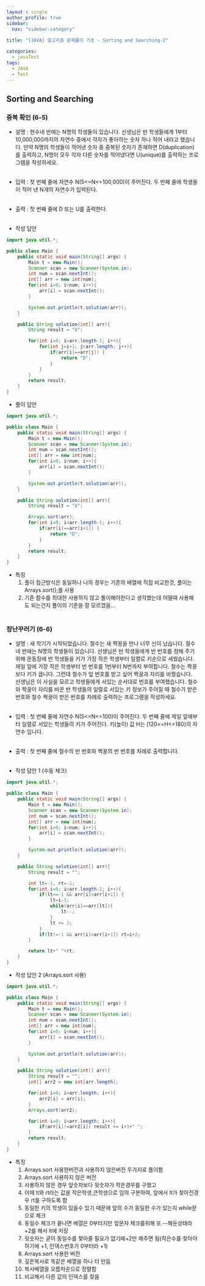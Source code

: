 ```yaml
---
layout : single
author_profile: true
sidebar: 
  nav: "sidebar-category"
  
title: "[JAVA] 알고리즘 문제풀이 기초 - Sorting and Searching-2"

categories:
  - javaTest
tags:
  - JAVA
  - Test
---
```


## Sorting and Searching

### 중복 확인 (6-5)

- 설명 : 현수네 반에는 N명의 학생들이 있습니다. 선생님은 반 학생들에게 1부터 10,000,000까지의 자연수 중에서 각자가 좋아하는 숫자 하나 적어 내라고 했습니다. 만약 N명의 학생들이 적어낸 숫자 중 중복된 숫자가 존재하면 D(duplication)를 출력하고, N명이 모두 각자 다른 숫자를 적어냈다면 U(unique)를 출력하는 프로그램을 작성하세요.<br><br>

- 입력 : 첫 번째 줄에 자연수 N(5<=N<=100,000)이 주어진다. 두 번째 줄에 학생들이 적어 낸 N개의 자연수가 입력된다.<br><br>

- 출력 : 첫 번째 줄에 D 또는 U를 출력한다.<br><br>

- 작성 답안

``` java
import java.util.*;

public class Main {
    public static void main(String[] args) {
        Main t = new Main();
        Scanner scan = new Scanner(System.in);
        int num = scan.nextInt();
        int[] arr = new int[num];
        for(int i=0; i<num; i++){
            arr[i] = scan.nextInt();
        }

        System.out.println(t.solution(arr));
    }

    public String solution(int[] arr){
        String result = "U";

        for(int i=0; i<arr.length-1; i++){
            for(int j=i+1; j<arr.length; j++){
                if(arr[i]==arr[j]) {
                    return "D";
                }
            }
        }
        return result;
    }
}
```

- 풀이 답안

``` java
import java.util.*;

public class Main {
    public static void main(String[] args) {
        Main t = new Main();
        Scanner scan = new Scanner(System.in);
        int num = scan.nextInt();
        int[] arr = new int[num];
        for(int i=0; i<num; i++){
            arr[i] = scan.nextInt();
        }

        System.out.println(t.solution(arr));
    }

    public String solution(int[] arr){
        String result = "U";

        Arrays.sort(arr);
        for(int i=0; i<arr.length-1; i++){
            if(arr[i]==arr[i+1]) {
                return "D";
            }
        }
        return result;
    }
}
```

- 특징
	1. 풀이 접근방식은 동일하나 나의 경우는 기존의 배열에 직접 비교한것, 풀이는 Arrays.sort();를 사용<br>
	2. 기존 함수를 최대한 사용하지 않고 풀이해야한다고 생각했는데 어떨때 사용해도 되는건지 풀이의 기준을 잘 모르겠음...<br><br>

### 장난꾸러기 (6-6)

- 설명 : 새 학기가 시작되었습니다. 철수는 새 짝꿍을 만나 너무 신이 났습니다. 철수네 반에는 N명의 학생들이 있습니다. 선생님은 반 학생들에게 반 번호를 정해 주기 위해 운동장에 반 학생들을 키가 가장 작은 학생부터 일렬로 키순으로 세웠습니다. 제일 앞에 가장 작은 학생부터 반 번호를 1번부터 N번까지 부여합니다. 철수는 짝꿍보다 키가 큽니다. 그런데 철수가 앞 번호를 받고 싶어 짝꿍과 자리를 바꿨습니다. 선생님은 이 사실을 모르고 학생들에게 서있는 순서대로 번호를 부여했습니다. 철수와 짝꿍이 자리를 바꾼 반 학생들의 일렬로 서있는 키 정보가 주어질 때 철수가 받은 번호와 철수 짝꿍이 받은 번호를 차례로 출력하는 프로그램을 작성하세요.<br><br>

- 입력 : 첫 번째 줄에 자연수 N(5<=N<=100)이 주어진다. 두 번째 줄에 제일 앞에부터 일렬로 서있는 학생들의 키가 주어진다. 키(높이) 값 H는 (120<=H<=180)의 자연수 입니다.<br><br>

- 출력 : 첫 번째 줄에 철수의 반 번호와 짝꿍의 반 번호를 차례로 출력합니다.<br><br>

- 작성 답안 1 (수동 체크)

``` java
import java.util.*;

public class Main {
    public static void main(String[] args) {
        Main t = new Main();
        Scanner scan = new Scanner(System.in);
        int num = scan.nextInt();
        int[] arr = new int[num];
        for(int i=0; i<num; i++){
            arr[i] = scan.nextInt();
        }

        System.out.println(t.solution(arr));
    }

    public String solution(int[] arr){
        String result = "";

        int lt=-1, rt=-1;
        for(int i=0; i<arr.length-1; i++){
            if(lt==-1 && arr[i]>arr[i+1]) {
                lt=i-1;
                while(arr[i]==arr[lt]){
                    lt--;
                }
                lt += 2;
            }
            if(lt!=-1 && arr[i]>arr[i+1]) rt=i+2;
        }

        return lt+" "+rt;
    }
}
```

- 작성 답안 2 (Arrays.sort 사용)

``` java
import java.util.*;

public class Main {
    public static void main(String[] args) {
        Main t = new Main();
        Scanner scan = new Scanner(System.in);
        int num = scan.nextInt();
        int[] arr = new int[num];
        for(int i=0; i<num; i++){
            arr[i] = scan.nextInt();
        }

        System.out.println(t.solution(arr));
    }

    public String solution(int[] arr){
        String result = "";
        int[] arr2 = new int[arr.length];

        for(int i=0; i<arr.length; i++){
            arr2[i] = arr[i];
        }
        Arrays.sort(arr2);

        for(int i=0; i<arr.length; i++){
            if(arr[i]!=arr2[i]) result += i+1+" ";
        }
        return result;
    }
}
```

- 특징
	1. Arrays.sort 사용한버전과 사용하지 않은버전 두가지로 풀이함<br>
	2. Arrays.sort 사용하지 않은 버전
	3. 사용하지 않은 경우 앞숫자보다 뒷숫자가 작은경우를 구했고<br>
	4. 이때 lt와 rt라는 값을 작은학생,큰학생으로 임의 구분하여, 앞에서 lt가 찾아진경우 rt를 구하도록 함<br>
	5. 동일한 키의 학생이 있을수 있기 때문에 앞의 수가 동일한 수가 있는지 while문으로 체크<br>
	6. 동일수 체크가 끝나면 배열은 0부터지만 앞문자 체크를위해 또 --해둔상태라 +2를 해서 lt에 저장<br>
	7. 뒷숫자는 굳이 동일수를 찾아줄 필요가 없기에+2만 해주면 됨(작은수를 찾아야하기에 +1, 인덱스번호가 0부터라 +1)<br>
	8. Arrays.sort 사용한 버전<br>
	9. 깊은복사로 똑같은 배열을 하나 더 만듬<br>
	10. 복사배열을 오름차순으로 정렬함<br> 
	11. 비교해서 다른 값의 인덱스를 찾음  <br>
